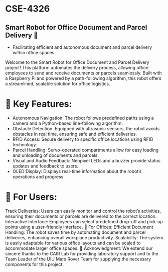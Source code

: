 # CSE-4326

## Smart Robot for Office Document and Parcel Delivery 🌟
* Facilitating efficient and autonomous document and parcel delivery within office spaces

Welcome to the Smart Robot for Office Document and Parcel Delivery project! This platform automates the delivery process, allowing office employees to send and receive documents or parcels seamlessly. Built with a Raspberry Pi and powered by a path-following algorithm, this robot offers a streamlined, scalable solution for office logistics.

# 🚀 Key Features:
* Autonomous Navigation: The robot follows predefined paths using a camera and a Python-based line-following algorithm.
* Obstacle Detection: Equipped with ultrasonic sensors, the robot avoids obstacles in real time, ensuring safe and efficient deliveries.
* RFID Access: Secure delivery to specific office locations using RFID technology.
* Parcel Handling: Servo-operated compartments allow for easy loading and unloading of documents and parcels.
* Visual and Audio Feedback: Neopixel LEDs and a buzzer provide status updates and feedback to users.
* OLED Display: Displays real-time information about the robot’s operations and progress.

# 🤝 For Users:
Track Deliveries: Users can easily monitor and control the robot’s activities, ensuring their documents or parcels are delivered to the correct location.
Interactive Interface: Employees can select predefined drop-off and pick-up points using a user-friendly interface.
🏢 For Offices:
Efficient Document Handling: The robot saves time by automating document and parcel deliveries, enhancing overall workplace productivity.
Scalability: The system is easily adaptable for various office layouts and can be scaled to accommodate larger office spaces.
📜 Acknowledgment:
We extend our sincere thanks to the CAIR Lab for providing laboratory support and to the Team Leader of the UIU Mars Rover Team for supplying the necessary components for this project.

